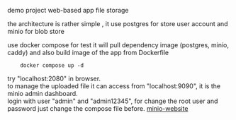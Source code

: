 demo project web-based app file storage

the architecture is rather simple , it use postgres for store user account and minio for blob store  


use docker compose for test 
it will pull dependency image (postgres, minio, caddy) and also build image of the app from Dockerfile

```
    docker compose up -d
```

try "localhost:2080" in browser.  
to manage the uploaded file it can access from "localhost:9090", it is the minio admin dashboard.  
login with user "admin" and "admin12345", for change the root user and password just change the compose file before. 
[minio-website](https://min.io)